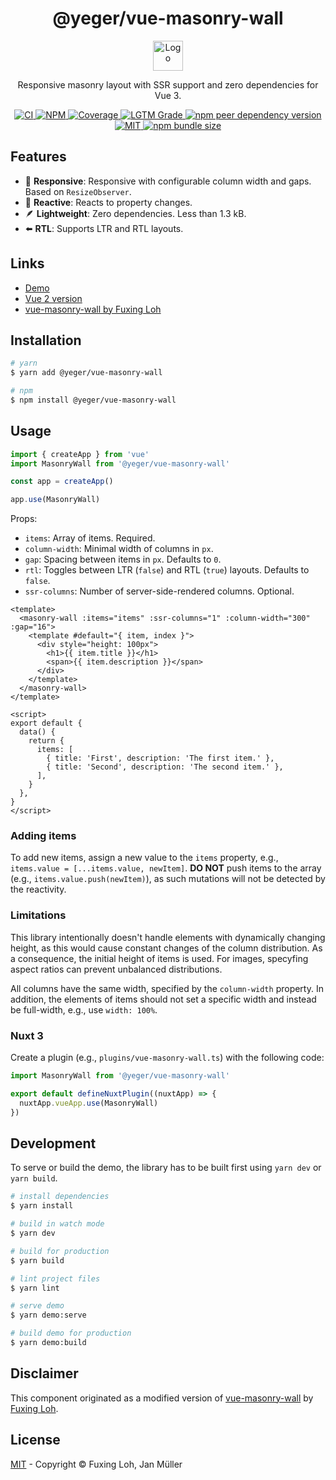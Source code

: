 <h1 align="center">@yeger/vue-masonry-wall</h1>

<p align="center">
  <img src="demo/public/logo.png" alt="Logo" width="48px" height="48px">
</p>

<p align="center">
    Responsive masonry layout with SSR support and zero dependencies for Vue 3.
</p>

<p align="center">
  <a href="https://github.com/DerYeger/vue-masonry-wall/actions/workflows/ci.yml">
    <img alt="CI" src="https://img.shields.io/github/workflow/status/DerYeger/vue-masonry-wall/CI?label=ci&logo=github&color=#4DC71F">
  </a>
  <a href="https://www.npmjs.com/package/@yeger/vue-masonry-wall">
    <img alt="NPM" src="https://img.shields.io/npm/v/@yeger/vue-masonry-wall?logo=npm">
  </a>
  <a href="https://codecov.io/gh/DerYeger/vue-masonry-wall">
    <img alt="Coverage" src="https://codecov.io/gh/DerYeger/vue-masonry-wall/branch/master/graph/badge.svg?token=p35W6u2noe">
  </a>
  <a href="https://lgtm.com/projects/g/DerYeger/vue-masonry-wall">
    <img alt="LGTM Grade" src="https://img.shields.io/lgtm/grade/javascript/github/DerYeger/vue-masonry-wall?logo=lgtm">
  </a>
   <a href="https://www.npmjs.com/package/vue">
    <img alt="npm peer dependency version" src="https://img.shields.io/npm/dependency-version/@yeger/vue-masonry-wall/peer/vue">
  </a>
  <a href="https://opensource.org/licenses/MIT">
    <img alt="MIT" src="https://img.shields.io/npm/l/@yeger/vue-masonry-wall?color=%234DC71F">
  </a>
  <a href="https://bundlephobia.com/package/@yeger/vue-masonry-wall">
    <img alt="npm bundle size" src="https://img.shields.io/bundlephobia/minzip/@yeger/vue-masonry-wall">
  </a>
</p>

## Features

- 📱 **Responsive**: Responsive with configurable column width and gaps. Based on `ResizeObserver`.
- 🔁 **Reactive**: Reacts to property changes.
- 🪶 **Lightweight**: Zero dependencies. Less than 1.3 kB.
- ⬅️ **RTL**: Supports LTR and RTL layouts.

## Links

- [Demo](https://vue-masonry-wall.yeger.eu/)
- [Vue 2 version](https://github.com/DerYeger/vue2-masonry-wall)
- [vue-masonry-wall by Fuxing Loh](https://github.com/fuxingloh/vue-masonry-wall)

## Installation

```bash
# yarn
$ yarn add @yeger/vue-masonry-wall

# npm
$ npm install @yeger/vue-masonry-wall
```

## Usage

```typescript
import { createApp } from 'vue'
import MasonryWall from '@yeger/vue-masonry-wall'

const app = createApp()

app.use(MasonryWall)
```

Props:

- `items`: Array of items. Required.
- `column-width`: Minimal width of columns in `px`.
- `gap`: Spacing between items in `px`. Defaults to `0`.
- `rtl`: Toggles between LTR (`false`) and RTL (`true`) layouts. Defaults to `false`.
- `ssr-columns`: Number of server-side-rendered columns. Optional.

```vue
<template>
  <masonry-wall :items="items" :ssr-columns="1" :column-width="300" :gap="16">
    <template #default="{ item, index }">
      <div style="height: 100px">
        <h1>{{ item.title }}</h1>
        <span>{{ item.description }}</span>
      </div>
    </template>
  </masonry-wall>
</template>

<script>
export default {
  data() {
    return {
      items: [
        { title: 'First', description: 'The first item.' },
        { title: 'Second', description: 'The second item.' },
      ],
    }
  },
}
</script>
```

### Adding items

To add new items, assign a new value to the `items` property, e.g., `items.value = [...items.value, newItem]`.
**DO NOT** push items to the array (e.g., `items.value.push(newItem)`), as such mutations will not be detected by the reactivity.

### Limitations

This library intentionally doesn't handle elements with dynamically changing height, as this would cause constant changes of the column distribution.
As a consequence, the initial height of items is used.
For images, specyfing aspect ratios can prevent unbalanced distributions.

All columns have the same width, specified by the `column-width` property.
In addition, the elements of items should not set a specific width and instead be full-width, e.g., use `width: 100%`.

### Nuxt 3

Create a plugin (e.g., `plugins/vue-masonry-wall.ts`) with the following code:

```ts
import MasonryWall from '@yeger/vue-masonry-wall'

export default defineNuxtPlugin((nuxtApp) => {
  nuxtApp.vueApp.use(MasonryWall)
})
```

## Development

To serve or build the demo, the library has to be built first using `yarn dev` or `yarn build`.

```bash
# install dependencies
$ yarn install

# build in watch mode
$ yarn dev

# build for production
$ yarn build

# lint project files
$ yarn lint

# serve demo
$ yarn demo:serve

# build demo for production
$ yarn demo:build
```

## Disclaimer

This component originated as a modified version of [vue-masonry-wall](https://github.com/fuxingloh/vue-masonry-wall) by [Fuxing Loh](https://github.com/fuxingloh).

## License

[MIT](./LICENSE) - Copyright &copy; Fuxing Loh, Jan Müller
